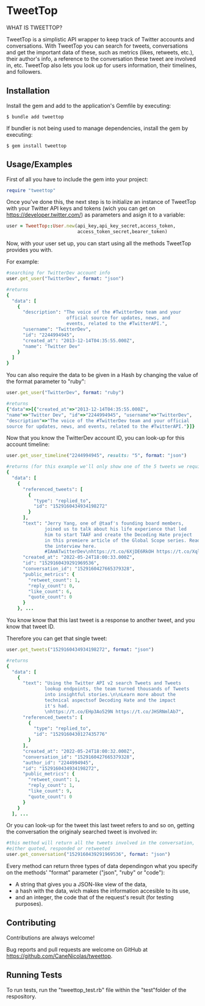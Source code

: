 # TweetTop

WHAT IS TWEETTOP?

TweetTop is a simplistic API wrapper to keep track of Twitter 
accounts and conversations.
With TweetTop you can search for tweets, conversations and get the 
important data of these, such as metrics (likes, retweets, etc.), 
their author's info, a reference to the conversation these tweet 
are involved in, etc.
TweetTop also lets you look up for users information, their timelines, and 
followers.

## Installation

Install the gem and add to the application's Gemfile by executing:

    $ bundle add tweettop

If bundler is not being used to manage dependencies, install the gem by executing:

    $ gem install tweettop
## Usage/Examples

First of all you have to include the gem into your project: 
```ruby
require "tweettop"
```
Once you've done this, the next step is to initialize an instance
of TweetTop with your Twitter API keys and tokens (wich you can 
get on https://developer.twitter.com/) as parameters and asign it 
to a variable:
```ruby
user = TweetTop::User.new(api_key,api_key_secret,access_token,
                          access_token_secret,bearer_token)
```
Now, with your user set up, you can start using all the methods
TweetTop provides you with.

For example:
```ruby
#searching for TwitterDev account info
user.get_user("TwitterDev", format: "json")

#returns
{
  "data": [
    {
      "description": "The voice of the #TwitterDev team and your 
                      official source for updates, news, and
                      events, related to the #TwitterAPI.",
      "username": "TwitterDev",
      "id": "2244994945",
      "created_at": "2013-12-14T04:35:55.000Z",
      "name": "Twitter Dev"
    }
  ]
}
```
You can also require the data to be given in a Hash by changing the
value of the format parameter to "ruby":
```ruby
user.get_user("TwitterDev", format: "ruby")

#returns
{"data"=>[{"created_at"=>"2013-12-14T04:35:55.000Z", 
"name"=>"Twitter Dev", "id"=>"2244994945", "username"=>"TwitterDev",
"description"=>"The voice of the #TwitterDev team and your official
source for updates, news, and events, related to the #TwitterAPI."}]}
```
Now that you know the TwitterDev account ID, you can look-up for
this account timeline:
```ruby
user.get_user_timeline("2244994945", results: "5", format: "json")

#returns (for this example we'll only show one of the 5 tweets we required)
{
  "data": [
    {
      "referenced_tweets": [
        {
          "type": "replied_to",
          "id": "1529160434934198272"
        }
      ],
      "text": "Jerry Yang, one of @taaf's founding board members, 
              joined us to talk about his life experience that led 
              him to start TAAF and create the Decoding Hate project
              in this premiere article of the Global Scope series. Read
              the interview here. 
              #IAmATwitterDev\nhttps://t.co/6XjDE6RkOH https://t.co/XqlNWW0o3q",
      "created_at": "2022-05-24T18:00:33.000Z",
      "id": "1529160439291969536",
      "conversation_id": "1529160427665379328",
      "public_metrics": {
        "retweet_count": 1,
        "reply_count": 0,
        "like_count": 6,
        "quote_count": 0
      }
    }, ...
```
You know know that this last tweet is a response to another tweet,
and you know that tweet ID.

Therefore you can get that single tweet:
```ruby
user.get_tweets("1529160434934198272", format: "json")

#returns
{
  "data": [
    {
      "text": "Using the Twitter API v2 search Tweets and Tweets
              lookup endpoints, the team turned thousands of Tweets 
              into insightful stories.\n\nLearn more about the
              technical aspectsof Decoding Hate and the impact 
              it's had.
              \nhttps://t.co/EHp3Ao529N https://t.co/JHSRNmlAb7",
      "referenced_tweets": [
        {
          "type": "replied_to",
          "id": "1529160430127435776"
        }
      ],
      "created_at": "2022-05-24T18:00:32.000Z",
      "conversation_id": "1529160427665379328",
      "author_id": "2244994945",
      "id": "1529160434934198272",
      "public_metrics": {
        "retweet_count": 1,
        "reply_count": 1,
        "like_count": 9,
        "quote_count": 0
      }
    }
  ], ...
```
Or you can look-up for the tweet this last tweet refers to and so on,
getting the conversation the originaly searched tweet is involved in:
```ruby
#this method will return all the tweets involved in the conversation,
#either quoted, responded or retweeted
user.get_conversation("1529160439291969536", format: "json")
```
Every method can return three types of data dependingon what
you specify on the methods' "format" parameter ("json", "ruby" or "code"):
  - A string that gives you a JSON-like view of the data,
  - a hash with the data, wich makes the information accesible to
    its use,
  - and an integer, the code that of the request's result
    (for testing purposes).
## Contributing

Contributions are always welcome!

Bug reports and pull requests are welcome on GitHub
at https://github.com/CaneNicolas/tweettop.


## Running Tests

To run tests, run the "tweettop_test.rb" file 
within the "test"folder of the respository.